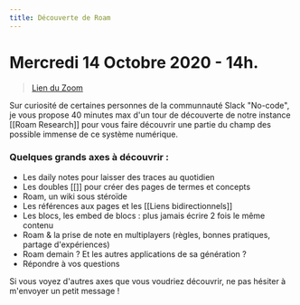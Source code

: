 ```yaml
---
title: Découverte de Roam
---
```


# Mercredi 14 Octobre 2020 - 14h.
> [Lien du Zoom](https://us02web.zoom.us/j/7225295345)

Sur curiosité de certaines personnes de la communnauté Slack "No-code", je vous propose 40 minutes max d'un tour de découverte de notre instance [[Roam Research]] pour vous faire découvrir une partie du champ des possible immense de ce système numérique.

### Quelques grands axes à découvrir :
- Les daily notes pour laisser des traces au quotidien
- Les doubles [[]] pour créer des pages de termes et concepts
- Roam, un wiki sous stéroïde
- Les références aux pages et les [[Liens bidirectionnels]]
- Les blocs, les embed de blocs : plus jamais écrire 2 fois le même contenu
- Roam & la prise de note en multiplayers (règles, bonnes pratiques, partage d'expériences)
- Roam demain ? Et les autres applications de sa génération ?
- Répondre à vos questions

Si vous voyez d'autres axes que vous voudriez découvrir, ne pas hésiter à m'envoyer un petit message !